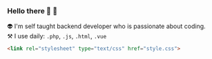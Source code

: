 ### Hello there 👋 <span class="waving-hand">👋</span>

👽 I'm self taught backend developer who is passionate about coding. <br />
⚒️ I use daily: `.php`, `.js`, `.html`, `.vue`
<!--
**mhQady/mhQady** is a ✨ _special_ ✨ repository because its `README.md` (this file) appears on your GitHub profile.

Here are some ideas to get you started:

- 🔭 I’m currently working on ...
- 🌱 I’m currently learning ...
- 👯 I’m looking to collaborate on ...
- 🤔 I’m looking for help with ...
- 💬 Ask me about ...
- 📫 How to reach me: ...
- 😄 Pronouns: ...
- ⚡ Fun fact: ...
-->

```html
<link rel="stylesheet" type="text/css" href="style.css">
